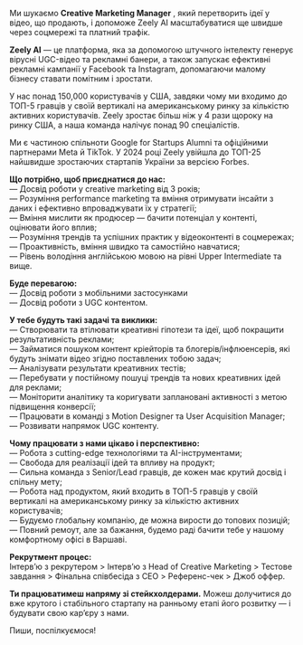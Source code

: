 Ми шукаємо **Creative Marketing Manager** , який перетворить ідеї у відео, що
продають, і допоможе Zeely AI масштабуватися ще швидше через соцмережі та
платний трафік.

**Zeely AI** — це платформа, яка за допомогою штучного інтелекту генерує
вірусні UGC-відео та рекламні банери, а також запускає ефективні рекламні
кампанії у Facebook та Instagram, допомагаючи малому бізнесу ставати помітним
і зростати.  
  
У нас понад 150,000 користувачів у США, завдяки чому ми входимо до ТОП-5
гравців у своїй вертикалі на американському ринку за кількістю активних
користувачів. Zeely зростає більш ніж у 4 рази щороку на ринку США, а наша
команда налічує понад 90 спеціалістів.  
  
Ми є частиною спільноти Google for Startups Alumni та офіційними партнерами
Meta й TikTok. У 2024 році Zeely увійшла до ТОП-25 найшвидше зростаючих
стартапів України за версією Forbes.  
  
**Що потрібно, щоб приєднатися до нас:**  
— Досвід роботи у creative marketing від 3 років;  
— Розуміння performance marketing та вміння отримувати інсайти з даних і
ефективно впроваджувати їх у стратегії;  
— Вміння мислити як продюсер — бачити потенціал у контенті, оцінювати його
вплив;  
— Розуміння трендів та успішних практик у відеоконтенті в соцмережах;  
— Проактивність, вміння швидко та самостійно навчатися;  
— Рівень володіння англійською мовою на рівні Upper Intermediate та вище.  
  
**Буде перевагою:**  
— Досвід роботи з мобільними застосунками  
— Досвід роботи з UGC контентом.  
  
**У тебе будуть такі задачі та виклики:**  
— Створювати та втілювати креативні гіпотези та ідеї, щоб покращити
результативність реклами;  
— Займатися пошуком контент кріейторів та блогерів/інфлюенсерів, які будуть
знімати відео згідно поставлених тобою задач;  
— Аналізувати результати креативних тестів;  
— Перебувати у постійному пошуці трендів та нових креативних ідей для реклами;  
— Моніторити аналітику та коригувати заплановані активності з метою підвищення
конверсії;  
— Працювати в команді з Motion Designer та User Acquisition Manager;  
— Розвивати напрямок UGC контенту.  
  
**Чому працювати з нами цікаво і перспективно:**  
— Робота з cutting-edge технологіями та AI-інструментами;  
— Свобода для реалізації ідей та впливу на продукт;  
— Сильна команда з Senior/Lead гравців, де кожен має крутий досвід і спільну
мету;  
— Робота над продуктом, який входить в ТОП-5 гравців у своїй вертикалі на
американському ринку за кількістю активних користувачів;  
— Будуємо глобальну компанію, де можна вирости до топових позицій;  
— Повний ремоут, але за бажання, будемо раді бачити тебе у нашому комфортному
офісі в Варшаві.  
  
**Рекрутмент процес:**  
Інтервʼю з рекрутером > Інтервʼю з Head of Creative Marketing > Тестове
завдання > Фінальна співбесіда з CEO > Референс-чек > Джоб оффер.  
  
**Ти працюватимеш напряму зі стейкхолдерами.** Можеш долучитися до вже крутого
і стабільного стартапу на ранньому етапі його розвитку — і будувати свою
кар’єру з нами.

Пиши, поспілкуємося!